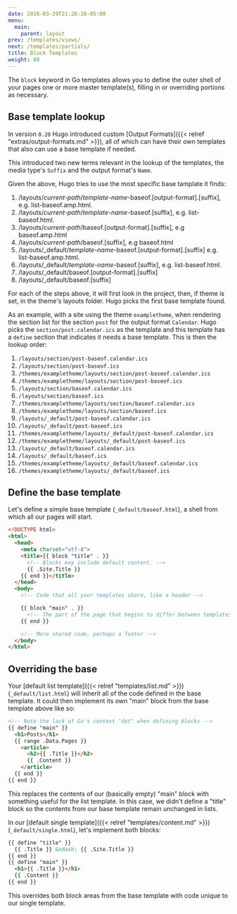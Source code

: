 ```yaml
---
date: 2016-03-29T21:26:20-05:00
menu:
  main:
    parent: layout
prev: /templates/views/
next: /templates/partials/
title: Block Templates
weight: 80
---
```


The `block` keyword in Go templates allows you to define the outer shell of your pages one or more master template(s), filling in or overriding portions as necessary.

## Base template lookup

In version `0.20` Hugo introduced custom [Output Formats]({{< relref "extras/output-formats.md" >}}), all of which can have their own templates that also can use a base template if needed.

This introduced two new terms relevant in the lookup of the templates, the media type's `Suffix` and the output format's `Name`. 

Given the above, Hugo tries to use the most specific base tamplate it finds:

1. /layouts/_current-path_/_template-name_-baseof.[output-format].[suffix], e.g. list-baseof.amp.html.
1. /layouts/_current-path_/_template-name_-baseof.[suffix], e.g. list-baseof.html.
2. /layouts/_current-path_/baseof.[output-format].[suffix], e.g baseof.amp.html
2. /layouts/_current-path_/baseof.[suffix], e.g baseof.html
3. /layouts/_default/_template-name_-baseof.[output-format].[suffix] e.g. list-baseof.amp.html.
3. /layouts/_default/_template-name_-baseof.[suffix], e.g. list-baseof.html.
4. /layouts/_default/baseof.[output-format].[suffix]
4. /layouts/_default/baseof.[suffix]

For each of the steps above, it will first look in the project, then, if theme is set, in the theme's layouts folder. Hugo picks the first base template found.

As an example, with a site using the theme `exampletheme`, when rendering the section list for the section `post` for the output format `Calendar`. Hugo picks the `section/post.calendar.ics` as the template and this template has a `define` section that indicates it needs a base template. This is then the lookup order:

1. `/layouts/section/post-baseof.calendar.ics`
1. `/layouts/section/post-baseof.ics`
2.  `/themes/exampletheme/layouts/section/post-baseof.calendar.ics`
2.  `/themes/exampletheme/layouts/section/post-baseof.ics`
3.  `/layouts/section/baseof.calendar.ics`
3.  `/layouts/section/baseof.ics`
4. `/themes/exampletheme/layouts/section/baseof.calendar.ics`
4. `/themes/exampletheme/layouts/section/baseof.ics`
5.  `/layouts/_default/post-baseof.calendar.ics`
5.  `/layouts/_default/post-baseof.ics`
6.  `/themes/exampletheme/layouts/_default/post-baseof.calendar.ics`
6.  `/themes/exampletheme/layouts/_default/post-baseof.ics`
7.   `/layouts/_default/baseof.calendar.ics`
7.   `/layouts/_default/baseof.ics`
8. `/themes/exampletheme/layouts/_default/baseof.calendar.ics`
8. `/themes/exampletheme/layouts/_default/baseof.ics`


## Define the base template

Let's define a simple base template (`_default/baseof.html`), a shell from which all our pages will start. 

```html
<!DOCTYPE html>
<html>
  <head>
    <meta charset="utf-8">
    <title>{{ block "title" . }}
      <!-- Blocks may include default content. -->
      {{ .Site.Title }}
    {{ end }}</title>
  </head>
  <body>
    <!-- Code that all your templates share, like a header -->

    {{ block "main" . }}
      <!-- The part of the page that begins to differ between templates -->
    {{ end }}

    <!-- More shared code, perhaps a footer -->
  </body>
</html>
```

## Overriding the base

Your [default list template]({{< relref "templates/list.md" >}}) (`_default/list.html`) will inherit all of the code defined in the base template. It could then implement its own "main" block from the base template above like so:

```html
<!-- Note the lack of Go's context "dot" when defining blocks -->
{{ define "main" }}
  <h1>Posts</h1>
  {{ range .Data.Pages }}
    <article>
      <h2>{{ .Title }}</h2>
      {{ .Content }}
    </article>
  {{ end }}
{{ end }}
```

This replaces the contents of our (basically empty) "main" block with something useful for the list template. In this case, we didn't define a "title" block so the contents from our base template remain unchanged in lists.

In our [default single template]({{< relref "templates/content.md" >}}) (`_default/single.html`), let's implement both blocks:

```html
{{ define "title" }}
  {{ .Title }} &ndash; {{ .Site.Title }}
{{ end }}
{{ define "main" }}
  <h1>{{ .Title }}</h1>
  {{ .Content }}
{{ end }}
```

This overrides both block areas from the base template with code unique to our single template.
